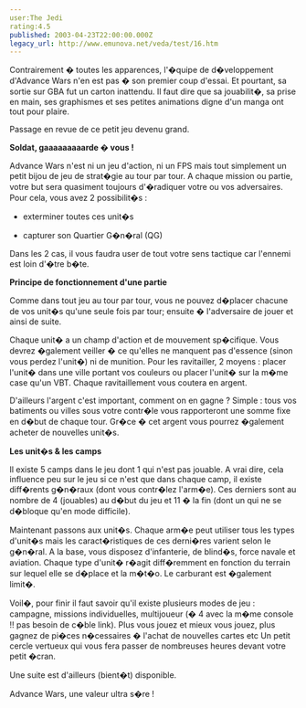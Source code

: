 ```yaml
---
user:The Jedi
rating:4.5
published: 2003-04-23T22:00:00.000Z
legacy_url: http://www.emunova.net/veda/test/16.htm
---
```

Contrairement � toutes les apparences, l'�quipe de d�veloppement d'Advance Wars n'en est pas � son premier coup d'essai. Et pourtant, sa sortie sur GBA fut un carton inattendu. Il faut dire que sa jouabilit�, sa prise en main, ses graphismes et ses petites animations digne d'un manga ont tout pour plaire.  

Passage en revue de ce petit jeu devenu grand.  

  

**Soldat, gaaaaaaaaarde � vous !**  

Advance Wars n'est ni un jeu d'action, ni un FPS mais tout simplement un petit bijou de jeu de strat�gie au tour par tour. A chaque mission ou partie, votre but sera quasiment toujours d'�radiquer votre ou vos adversaires. Pour cela, vous avez 2 possibilit�s :  

- exterminer toutes ces unit�s  

- capturer son Quartier G�n�ral (QG)  

Dans les 2 cas, il vous faudra user de tout votre sens tactique car l'ennemi est loin d'�tre b�te.  

  

**Principe de fonctionnement d'une partie**  

Comme dans tout jeu au tour par tour, vous ne pouvez d�placer chacune de vos unit�s qu'une seule fois par tour; ensuite � l'adversaire de jouer et ainsi de suite.  

Chaque unit� a un champ d'action et de mouvement sp�cifique. Vous devrez �galement veiller � ce qu'elles ne manquent pas d'essence (sinon vous perdez l'unit�) ni de munition. Pour les ravitailler, 2 moyens : placer l'unit� dans une ville portant vos couleurs ou placer l'unit� sur la m�me case qu'un VBT. Chaque ravitaillement vous coutera en argent.  

D'ailleurs l'argent c'est important, comment on en gagne ? Simple : tous vos batiments ou villes sous votre contr�le vous rapporteront une somme fixe en d�but de chaque tour. Gr�ce � cet argent vous pourrez �galement acheter de nouvelles unit�s.  

  

**Les unit�s & les camps**  

Il existe 5 camps dans le jeu dont 1 qui n'est pas jouable. A vrai dire, cela influence peu sur le jeu si ce n'est que dans chaque camp, il existe diff�rents g�n�raux (dont vous contr�lez l'arm�e). Ces derniers sont au nombre de 4 (jouables) au d�but du jeu et 11 � la fin (dont un qui ne se d�bloque qu'en mode difficile).  

Maintenant passons aux unit�s. Chaque arm�e peut utiliser tous les types d'unit�s mais les caract�ristiques de ces derni�res varient selon le g�n�ral. A la base, vous disposez d'infanterie, de blind�s, force navale et aviation. Chaque type d'unit� r�agit diff�remment en fonction du terrain sur lequel elle se d�place et la m�t�o. Le carburant est �galement limit�.  

  

Voil�, pour finir il faut savoir qu'il existe plusieurs modes de jeu : campagne, missions individuelles, multijoueur (� 4 avec la m�me console !! pas besoin de c�ble link). Plus vous jouez et mieux vous jouez, plus gagnez de pi�ces n�cessaires � l'achat de nouvelles cartes etc Un petit cercle vertueux qui vous fera passer de nombreuses heures devant votre petit �cran.  

  

Une suite est d'ailleurs (bient�t) disponible.  

Advance Wars, une valeur ultra s�re !